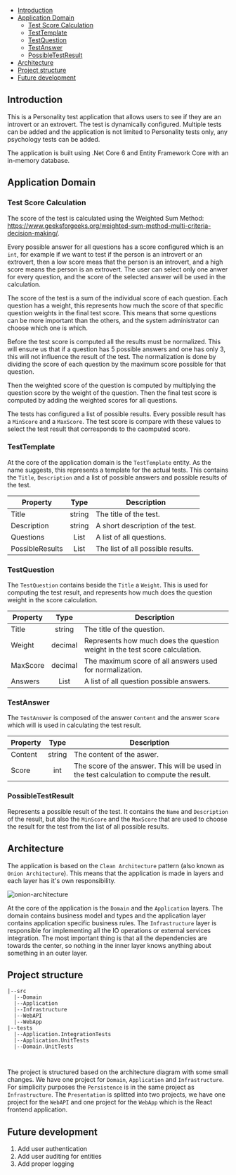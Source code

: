 - [Introduction <a name="introduction"></a>](#introduction--a-name--introduction----a-)
- [Application Domain <a name="introduction"></a>](#application-domain--a-name--introduction----a-)
    * [Test Score Calculation](#test-score-calculation)
    * [TestTemplate](#testtemplate)
    * [TestQuestion](#testquestion)
    * [TestAnswer](#testanswer)
    * [PossibleTestResult](#possibletestresult)
- [Architecture](#architecture)
- [Project structure](#project-structure)
- [Future development](#future-development)

## Introduction <a name="introduction"></a>
This is a Personality test application that allows users to see if they are an introvert or an extrovert. 
The test is dynamically configured. Multiple tests can be added and the application is not limited to Personality tests only, 
any psychology tests can be added. 

The application is built using .Net Core 6 and Entity Framework Core with an in-memory database.

## Application Domain <a name="introduction"></a>

### Test Score Calculation
The score of the test is calculated using the Weighted Sum Method: https://www.geeksforgeeks.org/weighted-sum-method-multi-criteria-decision-making/.

Every possible answer for all questions has a score configured which is an `int`, for example if we want to test
if the person is an introvert or an extrovert, then a low score meas that the person is an introvert, and
a high score means the person is an extrovert. The user can select only one anwer for every question,
and the score of the selected answer will be used in the calculation.

The score of the test is a sum of the individual score of each question. Each question has a weight, this represents how much the score of that specific question weights in the final
test score. This means that some questions can be more important than the others, and the system administrator 
can choose which one is which.

Before the test score is computed all the results must be normalized. This will ensure us that if a question
has 5 possible answers and one has only 3, this will not influence the result of the test. The normalization is
done by dividing the score of each question by the maximum score possible for that question.

Then the weighted score of the question is computed by multiplying the question score by the weight of the question. Then the final test
score is computed by adding the weighted scores for all questions.

The tests has configured a list of possible results. Every possible result has a `MinScore` and a `MaxScore`. The test score is compare
with these values to select the test result that corresponds to the caomputed score.

### TestTemplate
At the core of the application domain is the `TestTemplate` entity. As the name suggests, this represents a template
for the actual tests. This contains the `Title`, `Description` and a list of possible answers and possible results of the 
test.

| Property    |  Type  |                       Description |
|-------------|:------:|----------------------------------|
| Title       | string |            The title of the test. |
| Description | string |  A short description of the test. |
| Questions   |  List  |          A list of all questions. |
|PossibleResults|  List  | The list of all possible results. |

### TestQuestion
The `TestQuestion` contains beside the `Title` a `Weight`. This is used for computing the test result, 
and represents how much does the question weight in the score calculation.

| Property |  Type   | Description                                                                 |
|----------|:-------:|-----------------------------------------------------------------------------|
| Title    | string  | The title of the question.                                                  |
| Weight   | decimal | Represents how much does the question weight in the test score calculation. |
|MaxScore | decimal | The maximum score of all answers used for normalization.                    |
| Answers  |  List   | A list of all question possible answers.                                    |

### TestAnswer
The `TestAnswer` is composed of the answer `Content` and the answer `Score` which will is used in calculating the test result.

| Property |  Type  |                                                                               Description |
|----------|:------:|------------------------------------------------------------------------------------------|
| Content  | string |                                                                 The content of the aswer. |
| Score    |  int   | The score of the answer. This will be used in the test calculation to compute the result. |

### PossibleTestResult
Represents a possible result of the test. It contains the `Name` and `Description` of the result, but also the `MinScore`
and the `MaxScore` that are used to choose the result for the test from the list of all possible results.

## Architecture
The application is based on the `Clean Architecture` pattern (also known as `Onion Architecture`). This means that the application is made in
layers and each layer has it's own responsibility. 

![onion-architecture](https://user-images.githubusercontent.com/7803254/182377344-d9f9352d-bdc8-478a-8034-7e776314a531.png)

At the core of the application is the `Domain` and the `Application` layers. The
domain contains business model and types and the application layer contains application specific business rules.
The `Infrastructure` layer is responsible for implementing all the IO operations or external services integration.
The most important thing is that all the dependencies are towards the center, so nothing in the inner layer knows anything about something in an outer layer.

## Project structure

```
|--src
  |--Domain
  |--Application
  |--Infrastructure
  |--WebAPI
  |--WebApp
|--tests
  |--Application.IntegrationTests
  |--Application.UnitTests
  |--Domain.UnitTests
  
  
```

The project is structured based on the architecture diagram with some small changes. We have one project for `Domain`, `Application` and `Infrastructure`.
For simplicity purposes the `Persistence` is in the same project as `Infrastructure`. The `Presentation` is splitted into two
projects, we have one project for the `WebAPI` and one project for the `WebApp` which is the React frontend application.

## Future development
1. Add user authentication
2. Add user auditing for entities
3. Add proper logging
